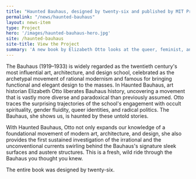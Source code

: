 ```yaml
---
title: "Haunted Bauhaus, designed by twenty-six and published by MIT Press out today!"
permalink: "/news/haunted-bauhaus"
layout: news-item
type: Project
hero: '/images/haunted-bauhaus-hero.jpg'
site: /haunted-bauhaus
site-title: View the Project
summary: 'A new book by Elizabeth Otto looks at the queer, feminist, and occult side of the famed design school.'
---
```


The Bauhaus (1919–1933) is widely regarded as the twentieth century's most influential art, architecture, and design school, celebrated as the archetypal movement of rational modernism and famous for bringing functional and elegant design to the masses. In Haunted Bauhaus, art historian Elizabeth Otto liberates Bauhaus history, uncovering a movement that is vastly more diverse and paradoxical than previously assumed. Otto traces the surprising trajectories of the school's engagement with occult spirituality, gender fluidity, queer identities, and radical politics. The Bauhaus, she shows us, is haunted by these untold stories.

With Haunted Bauhaus, Otto not only expands our knowledge of a foundational movement of modern art, architecture, and design, she also provides the first sustained investigation of the irrational and the unconventional currents swirling behind the Bauhaus's signature sleek surfaces and austere structures. This is a fresh, wild ride through the Bauhaus you thought you knew.

The entire book was designed by twenty-six.
